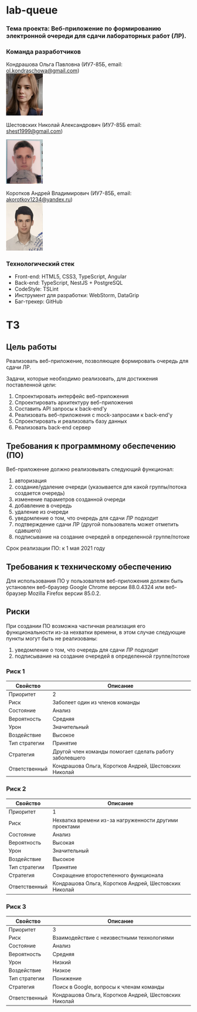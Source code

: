 # lab-queue 
### Тема проекта: Веб-приложение по формированию электронной очереди для сдачи лабораторных работ (ЛР). 

### Команда разработчиков
Кондрашова Ольга Павловна (ИУ7-85Б, email: ol.kondraschowa@gmail.com)   
<img src="https://github.com/sh-k-ls/lab-queue/blob/master/team-images/oljakon.jpg" width="100">  
 
Шестовских Николай Александрович (ИУ7-85Б email: shest1999@gmail.com)

<img src="https://github.com/sh-k-ls/lab-queue/blob/master/team-images/P10216-162846(1).jpg" width="100">   

Коротков Андрей Владимирович (ИУ7-85Б, email: akorotkov1234@yandex.ru)   
<img src="https://github.com/sh-k-ls/lab-queue/blob/master/team-images/kuso4egdobra.JPG" width="100">

### Технологический стек
* Front-end: HTML5, CSS3, TypeScript, Angular
* Back-end: TypeScript, NestJS + PostgreSQL
* CodeStyle: TSLint
* Инструмент для разработки: WebStorm, DataGrip
* Баг-трекер: GitHub

# ТЗ
## Цель работы
Реализовать веб-приложение, позволяющее формировать очередь для сдачи ЛР.

Задачи, которые необходимо реализовать, для достижения поставленной цели: 
1. Спроектировать интерфейс веб-приложения
2. Спроектировать архитектуру веб-приложения
3. Составить API запросы к back-end'у
4. Реализовать веб-приложения с mock-запросами к back-end'у
5. Спроектировать и реализовать базу данных 
6. Реализовать back-end сервер

## Требования к программному обеспечению (ПО)
Веб-приложение должно реализовывать следующий функционал:
1. авторизация
2. создание/удаление очереди (указывается для какой группы/потока создается очередь)
3. изменение параметров созданной очереди
4. добавление в очередь
5. удаление из очереди
6. уведомление о том, что очередь для сдачи ЛР подходит
7. подтверждение сдачи ЛР (другой пользователь может отметить сдавшего)
8. подписывание на создание очередей в определенной группе/потоке

Срок реализации ПО: к 1 мая 2021 году

## Требования к техническому обеспечению
Для использования ПО у пользователя веб-приложения должен быть установлен веб-браузер Google Chrome версии 88.0.4324 или веб-браузер Mozilla Firefox версии 85.0.2.

## Риски
При создании ПО возможна частичная реализация его функциональности из-за нехватки времени, в этом случае следующие пункты могут быть не реализованы:
1. уведомление о том, что очередь для сдачи ЛР подходит
2. подписывание на создание очередей в определенной группе/потоке

### Риск 1

| Свойство       | Описание                             |
| ---------------|--------------------------------------|
| Приоритет      | 2                                    |
| Риск           | Заболеет один из членов команды      |
| Состояние      | Анализ                               |  
| Вероятность    | Средняя                              |  
| Урон           | Значительный                         | 
| Воздействие    | Высокое                              | 
| Тип стратегии  | Принятие                             | 
| Стратегия      | Другой член команды помогает сделать работу заболевшего| 
| Ответственный  | Кондрашова Ольга, Коротков Андрей, Шестовских Николай  | 


### Риск 2

| Свойство       | Описание                             |
| ---------------|--------------------------------------|
| Приоритет      | 1                                    |
| Риск           | Нехватка времени из-за нагруженности другими проектами|
| Состояние      | Анализ                               |  
| Вероятность    | Высокая                              |  
| Урон           | Значительный                         | 
| Воздействие    | Высокое                              | 
| Тип стратегии  | Принятие                             | 
| Стратегия      | Сокращение второстепенного функционала| 
| Ответственный  | Кондрашова Ольга, Коротков Андрей, Шестовских Николай  | 


### Риск 3

| Свойство       | Описание                             |
| ---------------|--------------------------------------|
| Приоритет      | 3                                    |
| Риск           | Взаимодействие с неизвестными технологиями|
| Состояние      | Анализ                               |  
| Вероятность    | Средняя                              |  
| Урон           | Низкий                               | 
| Воздействие    | Низкое                               | 
| Тип стратегии  | Понижение                            | 
| Стратегия      | Поиск в Google, вопросы к членам команды| 
| Ответственный  | Кондрашова Ольга, Коротков Андрей, Шестовских Николай  | 

